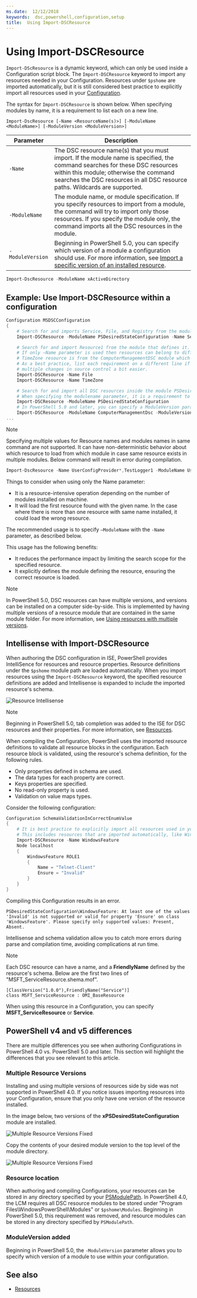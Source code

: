 ```yaml
---
ms.date:  12/12/2018
keywords:  dsc,powershell,configuration,setup
title:  Using Import-DSCResource
---
```


# Using Import-DSCResource

`Import-DScResource` is a dynamic keyword, which can only be used inside a Configuration script block. The `Import-DSCResource` keyword to import any resources needed in your Configuration. Resources under `$pshome` are imported automatically, but it is still considered best practice to explicitly import all resources used in your [Configuration](Configurations.md).

The syntax for `Import-DSCResource` is shown below.  When specifying modules by name, it is a requirement to list each on a new line.

```syntax
Import-DscResource [-Name <ResourceName(s)>] [-ModuleName <ModuleName>] [-ModuleVersion <ModuleVersion>]
```

|Parameter  |Description  |
|---------|---------|
|`-Name`|The DSC resource name(s) that you must import. If the module name is specified, the command searches for these DSC resources within this module; otherwise the command searches the DSC resources in all DSC resource paths. Wildcards are supported.|
|`-ModuleName`|The module name, or module specification.  If you specify resources to import from a module, the command will try to import only those resources. If you specify the module only, the command imports all the DSC resources in the module.|
|`-ModuleVersion`|Beginning in PowerShell 5.0, you can specify which version of a module a configuration should use. For more information, see [Import a specific version of an installed resource](sxsresource.md).|

```powershell
Import-DscResource -ModuleName xActiveDirectory
```

## Example: Use Import-DSCResource within a configuration

```powershell
Configuration MSDSCConfiguration
{
    # Search for and imports Service, File, and Registry from the module PSDesiredStateConfiguration.
    Import-DSCResource -ModuleName PSDesiredStateConfiguration -Name Service, File, Registry

    # Search for and import Resource1 from the module that defines it.
    # If only –Name parameter is used then resources can belong to different PowerShell modules as well.
    # TimeZone resource is from the ComputerManagementDSC module which is not installed by default.
    # As a best practice, list each requirement on a different line if possible.  This makes reviewing
    # multiple changes in source control a bit easier.
    Import-DSCResource -Name File
    Import-DSCResource -Name TimeZone

    # Search for and import all DSC resources inside the module PSDesiredStateConfiguration.
    # When specifying the modulename parameter, it is a requirement to list each on a new line.
    Import-DSCResource -ModuleName PSDesiredStateConfiguration
    # In PowerShell 5.0 and later, you can specify a ModuleVersion parameter
    Import-DSCResource -ModuleName ComputerManagementDsc -ModuleVersion 6.0.0.0
...
```

> [!NOTE]
> Specifying multiple values for Resource names and modules names in same command are not supported. It can have non-deterministic behavior about which resource to load from which module in case same resource exists in multiple modules. Below command will result in error during compilation.
>
> ```powershell
> Import-DscResource -Name UserConfigProvider*,TestLogger1 -ModuleName UserConfigProv,PsModuleForTestLogger
> ```

Things to consider when using only the Name parameter:

- It is a resource-intensive operation depending on the number of modules installed on machine.
- It will load the first resource found with the given name. In the case where there is more than one resource with same name installed, it could load the wrong resource.

The recommended usage is to specify `–ModuleName` with the `-Name` parameter, as described below.

This usage has the following benefits:

- It reduces the performance impact by limiting the search scope for the specified resource.
- It explicitly defines the module defining the resource, ensuring the correct resource is loaded.

> [!NOTE]
> In PowerShell 5.0, DSC resources can have multiple versions, and versions can be installed on a computer side-by-side. This is implemented by having multiple versions of a resource module that are contained in the same module folder.
> For more information, see [Using resources with multiple versions](sxsresource.md).

## Intellisense with Import-DSCResource

When authoring the DSC configuration in ISE, PowerShell provides IntelliSence for resources and resource properties. Resource definitions under the `$pshome` module path are loaded automatically. When you import resources using the `Import-DSCResource` keyword, the specified resource definitions are added and Intellisense is expanded to include the imported resource's schema.

![Resource Intellisense](../media/resource-intellisense.png)

> [!NOTE]
> Beginning in PowerShell 5.0, tab completion was added to the ISE for DSC resources and their properties. For more information, see [Resources](../resources/resources.md).

When compiling the Configuration, PowerShell uses the imported resource definitions to validate all resource blocks in the configuration.
Each resource block is validated, using the resource's schema definition, for the following rules.

- Only properties defined in schema are used.
- The data types for each property are correct.
- Keys properties are specified.
- No read-only property is used.
- Validation on value maps types.

Consider the following configuration:

```powershell
Configuration SchemaValidationInCorrectEnumValue
{
    # It is best practice to explicitly import all resources used in your Configuration.
    # This includes resources that are imported automatically, like WindowsFeature.
    Import-DSCResource -Name WindowsFeature
    Node localhost
    {
        WindowsFeature ROLE1
        {
            Name = "Telnet-Client"
            Ensure = "Invalid"
        }
    }
}
```

Compiling this Configuration results in an error.

```output
PSDesiredStateConfiguration\WindowsFeature: At least one of the values 'Invalid' is not supported or valid for property 'Ensure' on class 'WindowsFeature'. Please specify only supported values: Present, Absent.
```

Intellisense and schema validation allow you to catch more errors during parse and compilation time, avoiding complications at run time.

> [!NOTE]
> Each DSC resource can have a name, and a **FriendlyName** defined by the resource's schema. Below are the first two lines of "MSFT_ServiceResource.shema.mof".
> ```syntax
> [ClassVersion("1.0.0"),FriendlyName("Service")]
> class MSFT_ServiceResource : OMI_BaseResource
> ```
> When using this resource in a Configuration, you can specify **MSFT_ServiceResource** or **Service**.

## PowerShell v4 and v5 differences

There are multiple differences you see when authoring Configurations in PowerShell 4.0 vs. PowerShell 5.0 and later. This section will highlight the differences that you see relevant to this article.

### Multiple Resource Versions

Installing and using multiple versions of resources side by side was not supported in PowerShell 4.0. If you notice issues importing resources into your Configuration, ensure that you only have one version of the resource installed.

In the image below, two versions of the **xPSDesiredStateConfiguration** module are installed.

![Multiple Resource Versions Fixed](../media/multiple-resource-versions-broken.png)

Copy the contents of your desired module version to the top level of the module directory.

![Multiple Resource Versions Fixed](../media/multiple-resource-versions-fixed.png)

### Resource location

When authoring and compiling Configurations, your resources can be stored in any directory specified by your [PSModulePath](/powershell/scripting/developer/module/modifying-the-psmodulepath-installation-path). In PowerShell 4.0, the LCM requires all DSC resource modules to be stored under "Program Files\WindowsPowerShell\Modules" or `$pshome\Modules`. Beginning in PowerShell 5.0, this requirement was removed, and resource modules can be stored in any directory specified by `PSModulePath`.

### ModuleVersion added

Beginning in PowerShell 5.0, the `-ModuleVersion` parameter allows you to specify which version of a module to use within your configuration.

## See also

- [Resources](../resources/resources.md)
